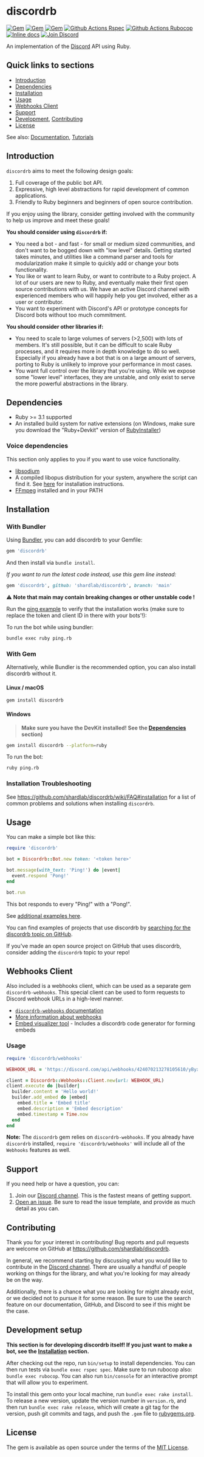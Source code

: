 # discordrb

[![Gem](https://img.shields.io/gem/v/discordrb.svg)](https://rubygems.org/gems/discordrb)
[![Gem](https://img.shields.io/gem/dt/discordrb.svg)](https://rubygems.org/gems/discordrb)
[![Gem](https://img.shields.io/badge/docs-v3.5.0-979797.svg)](https://drb.shardlab.dev/v3.5.0/)
[![Github Actions Rspec](https://github.com/shardlab/discordrb/actions/workflows/rspec.yml/badge.svg?branch=main&event=push)](https://github.com/shardlab/discordrb/actions/workflows/rspec.yml)
[![Github Actions Rubocop](https://github.com/shardlab/discordrb/actions/workflows/rubocop.yml/badge.svg?branch=main&event=push)](https://github.com/shardlab/discordrb/actions/workflows/rubocop.yml)
[![Inline docs](https://img.shields.io/badge/docs-main-979797.svg)](https://drb.shardlab.dev/main/)
[![Join Discord](https://img.shields.io/badge/discord-join-7289DA.svg)](https://discord.gg/cyK3Hjm)

An implementation of the [Discord](https://discord.com/) API using Ruby.

## Quick links to sections

- [Introduction](https://github.com/shardlab/discordrb#introduction)
- [Dependencies](https://github.com/shardlab/discordrb#dependencies)
- [Installation](https://github.com/shardlab/discordrb#installation)
- [Usage](https://github.com/shardlab/discordrb#usage)
- [Webhooks Client](https://github.com/shardlab/discordrb#webhooks-client)
- [Support](https://github.com/shardlab/discordrb#support)
- [Development](https://github.com/shardlab/discordrb#development), [Contributing](https://github.com/shardlab/discordrb#contributing)
- [License](https://github.com/shardlab/discordrb#license)

See also: [Documentation](https://drb.shardlab.dev/v3.5.0/), [Tutorials](https://github.com/shardlab/discordrb/wiki)

## Introduction

`discordrb` aims to meet the following design goals:

1. Full coverage of the public bot API.
2. Expressive, high level abstractions for rapid development of common applications.
3. Friendly to Ruby beginners and beginners of open source contribution.

If you enjoy using the library, consider getting involved with the community to help us improve and meet these goals!

**You should consider using `discordrb` if:**

- You need a bot - and fast - for small or medium sized communities, and don't want to be bogged down with "low level" details. Getting started takes minutes, and utilities like a command parser and tools for modularization make it simple to quickly add or change your bots functionality.
- You like or want to learn Ruby, or want to contribute to a Ruby project. A lot of our users are new to Ruby, and eventually make their first open source contributions with us. We have an active Discord channel with experienced members who will happily help you get involved, either as a user or contributor.
- You want to experiment with Discord's API or prototype concepts for Discord bots without too much commitment.

**You should consider other libraries if:**

- You need to scale to large volumes of servers (>2,500) with lots of members. It's still possible, but it can be difficult to scale Ruby processes, and it requires more in depth knowledge to do so well. Especially if you already have a bot that is on a large amount of servers, porting to Ruby is unlikely to improve your performance in most cases.
- You want full control over the library that you're using. While we expose some "lower level" interfaces, they are unstable, and only exist to serve the more powerful abstractions in the library.

## Dependencies

* Ruby >= 3.1 supported
* An installed build system for native extensions (on Windows, make sure you download the "Ruby+Devkit" version of [RubyInstaller](https://rubyinstaller.org/downloads/))

### Voice dependencies

This section only applies to you if you want to use voice functionality.

- [libsodium](https://github.com/shardlab/discordrb/wiki/Installing-libsodium)
- A compiled libopus distribution for your system, anywhere the script can find it. See [here](https://github.com/shardlab/discordrb/wiki/Installing-libopus) for installation instructions.
- [FFmpeg](https://www.ffmpeg.org/download.html) installed and in your PATH

## Installation

### With Bundler

Using [Bundler](https://bundler.io/#getting-started), you can add discordrb to your Gemfile:

```ruby
gem 'discordrb'
```

And then install via `bundle install`.

_If you want to run the latest code instead, use this gem line instead:_
```ruby
gem 'discordrb', github: 'shardlab/discordrb', branch: 'main'
```

⚠️ **Note that main may contain breaking changes or other unstable code !**

Run the [ping example](https://github.com/shardlab/discordrb/blob/main/examples/ping.rb) to verify that the installation works (make sure to replace the token and client ID in there with your bots'!):

To run the bot while using bundler:

```sh
bundle exec ruby ping.rb
```

### With Gem

Alternatively, while Bundler is the recommended option, you can also install discordrb without it.

#### Linux / macOS

```sh
gem install discordrb
```

#### Windows

> **Make sure you have the DevKit installed! See the [Dependencies](https://github.com/shardlab/discordrb#dependencies) section)**

```sh
gem install discordrb --platform=ruby
```

To run the bot:

```sh
ruby ping.rb
```

### Installation Troubleshooting

See <https://github.com/shardlab/discordrb/wiki/FAQ#installation> for a list of common problems and solutions when installing `discordrb`.

## Usage

You can make a simple bot like this:

```ruby
require 'discordrb'

bot = Discordrb::Bot.new token: '<token here>'

bot.message(with_text: 'Ping!') do |event|
  event.respond 'Pong!'
end

bot.run
```

This bot responds to every "Ping!" with a "Pong!".

See [additional examples here](https://github.com/shardlab/discordrb/tree/main/examples).

You can find examples of projects that use discordrb by [searching for the discordrb topic on GitHub](https://github.com/topics/discordrb).

If you've made an open source project on GitHub that uses discordrb, consider adding the `discordrb` topic to your repo!

## Webhooks Client

Also included is a webhooks client, which can be used as a separate gem `discordrb-webhooks`. This special client can be used to form requests to Discord webhook URLs in a high-level manner.

- [`discordrb-webhooks` documentation](https://drb.shardlab.dev/v3.5.0/Discordrb/Webhooks.html)
- [More information about webhooks](https://support.discord.com/hc/en-us/articles/228383668-Intro-to-Webhooks)
- [Embed visualizer tool](https://leovoel.github.io/embed-visualizer/) - Includes a discordrb code generator for forming embeds

### Usage

```ruby
require 'discordrb/webhooks'

WEBHOOK_URL = 'https://discord.com/api/webhooks/424070213278105610/yByxDncRvHi02mhKQheviQI2erKkfRRwFcEp0MMBfib1ds6ZHN13xhPZNS2-fJo_ApSw'.freeze

client = Discordrb::Webhooks::Client.new(url: WEBHOOK_URL)
client.execute do |builder|
  builder.content = 'Hello world!'
  builder.add_embed do |embed|
    embed.title = 'Embed title'
    embed.description = 'Embed description'
    embed.timestamp = Time.now
  end
end
```

**Note:** The `discordrb` gem relies on `discordrb-webhooks`. If you already have `discordrb` installed, `require 'discordrb/webhooks'` will include all of the `Webhooks` features as well.

## Support

If you need help or have a question, you can:

1. Join our [Discord channel](https://discord.gg/cyK3Hjm). This is the fastest means of getting support.
2. [Open an issue](https://github.com/shardlab/discordrb/issues). Be sure to read the issue template, and provide as much detail as you can.

## Contributing

Thank you for your interest in contributing!
Bug reports and pull requests are welcome on GitHub at <https://github.com/shardlab/discordrb>.

In general, we recommend starting by discussing what you would like to contribute in the [Discord channel](https://discord.gg/cyK3Hjm).
There are usually a handful of people working on things for the library, and what you're looking for may already be on the way.

Additionally, there is a chance what you are looking for might already exist, or we decided not to pursue it for some reason.
Be sure to use the search feature on our documentation, GitHub, and Discord to see if this might be the case.

## Development setup

**This section is for developing discordrb itself! If you just want to make a bot, see the [Installation](https://github.com/shardlab/discordrb#installation) section.**

After checking out the repo, run `bin/setup` to install dependencies. You can then run tests via `bundle exec rspec spec`. Make sure to run rubocop also: `bundle exec rubocop`. You can also run `bin/console` for an interactive prompt that will allow you to experiment.

To install this gem onto your local machine, run `bundle exec rake install`. To release a new version, update the version number in `version.rb`, and then run `bundle exec rake release`, which will create a git tag for the version, push git commits and tags, and push the `.gem` file to [rubygems.org](https://rubygems.org).

## License

The gem is available as open source under the terms of the [MIT License](https://opensource.org/licenses/MIT).
